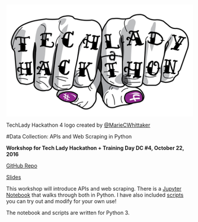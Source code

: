 <img src="./img/tlh4.jpg" alt="Drawing" style="width: 700px;" align="center"/> 

TechLady Hackathon 4 logo created by [@MarieCWhittaker](https://twitter.com/MarieCWhittaker)

#Data Collection: APIs and Web Scraping in Python 

**Workshop for Tech Lady Hackathon + Training Day DC #4, October 22, 2016**
 
[GitHub Repo](https://github.com/nd1/tlh4_workshop)

[Slides](https://nd1.github.io/tlh4_workshop/#/)

This workshop will introduce APIs and web scraping. There is a [Jupyter Notebook](https://github.com/nd1/tlh4_workshop/blob/master/workshop_notebook.ipynb) that walks through both in Python. I have also included [scripts](https://github.com/nd1/tlh4_workshop/blob/master/scripts) you can try out and modify for your own use!

The notebook and scripts are written for Python 3.

